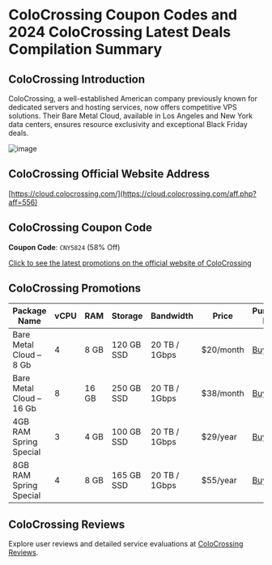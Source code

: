 # ColoCrossing Coupon Codes and 2024 ColoCrossing Latest Deals Compilation Summary

## ColoCrossing Introduction
ColoCrossing, a well-established American company previously known for dedicated servers and hosting services, now offers competitive VPS solutions. Their Bare Metal Cloud, available in Los Angeles and New York data centers, ensures resource exclusivity and exceptional Black Friday deals.

![image](https://github.com/hammonsthrin/ColoCrossing/assets/167762062/0a4dda57-13c5-4878-ad70-c306e9ec2527)

## ColoCrossing Official Website Address
[https://cloud.colocrossing.com/](https://cloud.colocrossing.com/aff.php?aff=556)

## ColoCrossing Coupon Code
**Coupon Code**: `CNY5824` (58% Off)  

[Click to see the latest promotions on the official website of ColoCrossing](https://cloud.colocrossing.com/aff.php?aff=556)

## ColoCrossing Promotions
| Package Name                | vCPU | RAM  | Storage   | Bandwidth        | Price        | Purchase Link                                         |
|-----------------------------|------|------|-----------|------------------|--------------|-------------------------------------------------------|
| Bare Metal Cloud – 8 Gb     | 4    | 8 GB | 120 GB SSD| 20 TB / 1Gbps    | $20/month    | [Buy Now](https://cloud.colocrossing.com/aff.php?aff=556&pid=29) |
| Bare Metal Cloud – 16 Gb    | 8    | 16 GB| 250 GB SSD| 20 TB / 1Gbps    | $38/month    | [Buy Now](https://cloud.colocrossing.com/aff.php?aff=556&pid=29) |
| 4GB RAM Spring Special      | 3    | 4 GB | 100 GB SSD| 20 TB / 1Gbps    | $29/year     | [Buy Now](https://cloud.colocrossing.com/aff.php?aff=556&pid=41) |
| 8GB RAM Spring Special      | 4    | 8 GB | 165 GB SSD| 20 TB / 1Gbps    | $55/year     | [Buy Now](https://cloud.colocrossing.com/aff.php?aff=556&pid=42) |

## ColoCrossing Reviews
Explore user reviews and detailed service evaluations at [ColoCrossing Reviews](https://cloud.colocrossing.com/aff.php?aff=556).


